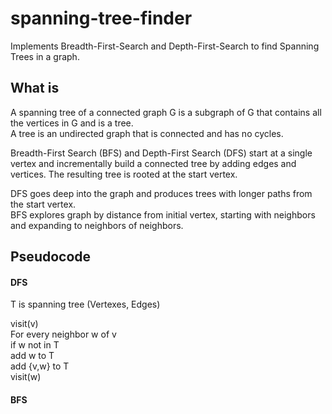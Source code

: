 # spanning-tree-finder
Implements Breadth-First-Search and Depth-First-Search to find Spanning Trees in a graph.  

## What is
A spanning tree of a connected graph G is a subgraph of G that contains all the vertices in G and is a tree.  
A tree is an undirected graph that is connected and has no cycles.  

Breadth-First Search (BFS) and Depth-First Search (DFS) start at a single vertex and incrementally build a connected tree
by adding edges and vertices.  The resulting tree is rooted at the start vertex.  

DFS goes deep into the graph and produces trees with longer paths from the start vertex.  
BFS explores graph by distance from initial vertex, starting with neighbors and expanding to neighbors of neighbors.  

## Pseudocode
#### DFS
T is spanning tree (Vertexes, Edges)

visit(v)  
For every neighbor w of v  
  if w not in T  
    add w to T  
    add {v,w} to T  
    visit(w)  

#### BFS
